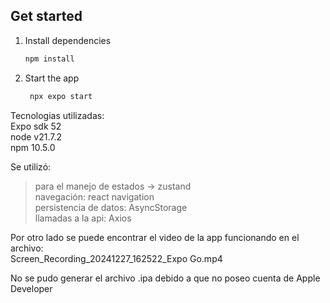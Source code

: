 
## Get started

1. Install dependencies

   ```bash
   npm install
   ```

2. Start the app

   ```bash
    npx expo start
   ```

Tecnologias utilizadas:  
   Expo sdk 52  
   node v21.7.2  
   npm 10.5.0  

Se utilizó:  
   > para el manejo de estados -> zustand  
   > navegación: react navigation  
   > persistencia de datos: AsyncStorage  
   > llamadas a la api: Axios  

Por otro lado se puede encontrar el video de la app funcionando en el archivo:  
Screen_Recording_20241227_162522_Expo Go.mp4

No se pudo generar el archivo .ipa debido a que no poseo cuenta de Apple Developer


   
